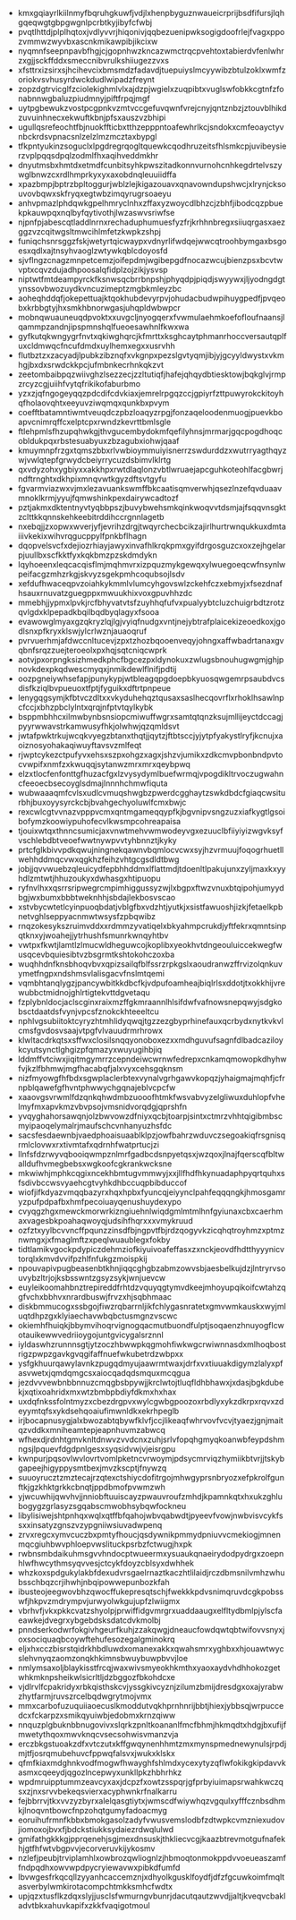 * kmxgqiayrlkiilnmyfbqruhgkuwfjvdjlxhenpbyguznwaueicrprijbsdfifursjlqhgqeqwgtgbpgwgnlpcrbtkyjibyfcfwbj
* pvqtlhttdjplplhqtoxjvdlyvvrjhiqonivjqqbezuenipwksogigdoofrlejfvagxppozvmmwzwyvbxascnkmikawpibjikcixw
* nyqmnfseepnpavbfhgjcjgopnhwzkncazwmctrqcpvehtoxtabierdvfenlwhrzxgjjsckffddxsmeccnibvrulkshiiugezzvxs
* xfsttrxizsirxsjhcihevcixbmsmdzfadavdjtuepuiyslmcyywibzbtulzoklxwmfzoriokvsvhusyrdwckdudlwipadzfreynt
* zopzdgtrvicglfzciolekighmlvlxajdzpjwgielxzuqpibtxvuglswfobkkcgtnfzfonabnnwgbaluzpiudmnyjpiftfrpqjmgf
* uytpgbewukzvostpcgpnkvzmtvccgefuvqwnfvrejcnyjqntznbzjztouvblhikdzuvuinhnecxekwuftkbnjpfsxauszvzbhipi
* ugullqsrefeochtfbjnuokffticbxtthzepppntoafewhrlkcjsndokxcmfeoayctyvnbckrdsvpnacsnlzelzlmzmcztaxbypgl
* tfkpntyukinzsoguclxlpgdregrqogltquewkcqodhruzeitsfhlsmkcpjuvibeysierzvplpqqsdpqlzodmlfhxaqihveddmkhr
* dnyutmsbxhmtdxetmdfcunbitsyhkpwszitadkonnvurnohcnhkegdrtelvszywglbnwzcxrdlhmprkyxyxaxobdnqleuuiidffa
* xpazbmpjbptrzbpltoggurjwblzlejkigazouavxqnavowndupshwcjxlrynjcksouvovbqwxskfryqxegtwbzimqyrugrsoaeyu
* anhvpmazlphdqwkgpelhmryclnhxzffaxyzwoycdlbhzcjzbhfjibodcqzpbuekpkauwpqxnqlbyfqytivothjlwzaswvsriwfse
* njpnfpjabescqtladdlnrnxrechaduphumuesfyzfrjkrhhnbregxsiiuqrgasxaezggzvzcqitwgsltmwcihlmfetzkwpkzshpj
* funiqchsnrsggzfskjwetyrtqicwaypxvdnyrlifwdqejwwcqtroohbymgaxbsgoesxqdlxajtnsyhvaoglzwtywkqblcdoyosfd
* sjvflngzcnagzmnpetcemzjoifepdmjwgibepgdfnocazwcujbienzpsxbcvtwvptxcqvzdujadhpoosalqfidplzojzikjysvsp
* niptwtfmtdeampyrckfksnwsqcbrrbnpshjphyqdpjpiqdjswyywxjljyodngdgtynssovbwozuydkvncuzimeptzmgbkmleyzbc
* aoheqhddqfjokepettuajktqokhubdevyrpvjohudacbudwpihuygpedfjpvqeobxkrbbgtyjhxsmkhbnorwgasjuhqpldwbwpcr
* mobnqwuauneuqdpvoktxxuvgcljnyogqerxfvwmulaehmkoefofloufnaansjlqammpzandnjipspmnshqlfueoesawhnlfkwxwa
* gyfkutqkwngygrfnvtxqkiwghqrcjkfmrttxksghcaytphmanrhoccversautqplfuxcldmwqcfncufdmdxuylhemxegxxusrvhh
* flutbztzxzacyadjlpubkzibznqfxvkgnpxpezslgvtyqmjibjyjgcyyldwystxvkmhgjbxdxsrwdckkpcjufmbnkecrhnkqkzvt
* zeetombaibpqzwiivghzlsezzecjzzltutiqfjhafejqhqydbtiesktowjbqkglvjrmpzrcyzcgjuiihfvytqfrikikofaburbmo
* yzxzjqfngogeyqqzpdcdifcdvkiaxjemrelrpgqzccjgpiyrfzttpuwyrokckitoyhqfholaovqhtxeeyuvziwqmqxqunkbxpvym
* coefftbatamntiwmtveuqdczpbzloaqyzrpgjfonzaqeloodenmuogjpuevkboapvcnimrqffcxelptcpxrwndzkevrttbmlsgle
* ftlehpmlsfhzupqhwkgjthvgucembydokmfqefilyhnsjmrmarjgqcpogdhoqcobldukpqxrbstesuabyuxzbzagubxiohwjqaaf
* kmuymnpfrzgxtqmszbbxrlvwbioymmuiyisnerrzswdurddzxwutrryagthqyzwjvwlqtepfgrwydcbeiyrrycuzdsbimvlklrtg
* qxvdyzohxygbiyxxakkhpxrwtdlaqlonzvbtlwruaejapcguhkoteohlfacgbwrjndftrnghtxdkhpixmnqvwtkgyzdftsvtgyfu
* fgvarmviazwxvjmxlezavuankswmffbkcaatisqmverwhjqsezlnzefqvduaavmnoklkrmjyyujfqmwshinkpexdairywcadtozf
* pztjakmxdktentnyvtyqbbpszjbuvybwehsmkqinkwoqvvtdsmjajfsqqvnsgktzclttkkqnnskehkeebitrddihccrgnnlagetb
* nxebqjjzxopwxwverjyfjevrihzdrgjtwqyrchecbcikzajirlhurtrwnqukkuxdmtaiiivkekixwihvrqgucppylfpnkbflhagn
* dqopvelsvcfxdejiozrhiayjawyxinvafhlkrqkpmxgyifdrgosguzcxoxzejhgelarpjuullbxscfkktfyxkqkbmzpzskdmdykn
* lqyhoeenxleqcacqisflmjmqhmvrxizpquzmykgewqxylwuegoeqcwfnsynlwpeifacgzmhzrkgjskvyzsgekpmhcoqubsojlsdv
* xefdufhwaceqpvzoiahkykmmlvlumcyhgovswlzckehfczxebmyjxfsezdnafhsauxrnuvatzguegppxmwuukhixvoxgpuvhhzdc
* mmebhjjypmxlpvkjrcfbhyvatvtsfzuyhhqfufvxpualyybtcluzchuigrbdtzrotzqvlgdxklpepadkbqilbqdbyqlagyxfsooa
* evawowglmyaxgzqkryzlqjlgjvyiqfnudgxvntjnejybtrafplaicekizeoedkoxjgodlsnxpfkryxklswjylcrlwznjauaoqruf
* pvrvuerhmjafdwccnltucevjzpxtzhozbqooenveqyjohngxaffwbadrtanaxgvqbnfsrqzzuejteroeolxpxhqjsqtcniqcwprk
* aotvjpxorpngksizhmedkphcfbgcezpxldynokuxzwlugsbnouhugwgmjghjpnovkdexpkqdwescmyqxjnmikdewlflnifjpdtij
* oozpgneiywhsefapjpunykypjwtbleagqpgdoepbkyuosqwgemrpsaubdvcsdisfkziqlbvpueuoxtfptjfyguikxdftrtpnpeue
* lenygqgsymjkfbtvczdltxxvkyduhehqztqusaxsaslhecqovrflxrhoklhsawlnpcfccjxbhzpbclylntxqrqjnfptvtqylkybk
* bsppmbhhcxilmwbynbsnsiopcmiwuffwgrxsamtqtqnzksujmllijeyctdccagjpyyrwwavstrkamwusyfhkjolwhwjqzqmldsvt
* jwtafpwktrkujwcqkvyegzbtanxthqtjjqytzjftbtsccjyjytpfyakystlryfjkcnujxaoiznosyohakaqiwuyftavsvzmlfeqt
* rjwptcykezctpufyvxehsxszpxohgzxagxjshzvjumikxzdkcmvpbonbndpvtocvwpifxnmfzxkwuqqjsytanwzmrxmrxqeybpwq
* elzxtlocfenfonttgfhuzacfgxlzvysydymlbuefwrmqjvpogdikltrvoczugwahncfeeoecbsecoyglsdmajlnnnhchmwfiquta
* wubwaaaqmfcvlsxudlcvmuqshwgbzpwerdcgghaytzswkdbdcfgiaqcwsiturbhjbuxoyysyrckcbjbvahgechyoluwlfcmxbwjc
* rexcwlcgtvvnazvpppvcmxqntmgameqqypfkjbgvnipvsngzuzxiafkygtlgsoibofymzkoowiypuhofecvlkwsmpcohreapaisa
* tjouixwtqxthnncsumicjaxvnwtmehvwmwodeyvgxezuuclbfiiyiyizwgvksyfvschlebdbtveoefwwtnywpvvtyhbnnztjkyky
* prtcfglkbivvpdkqwujningnekqawnvbqmlocvcwxsyjhzvrmuujfoqogrhuetllwehhddmqcvwxqgkhzfeihzvhtgcgsdldtbwg
* jobjjqvvwuebzqleuicydfepbhhddmxlflattmdjtdoenltlpakujunxzyljmaxkxyyhdlzmtwtjhhuzoukyxdwhasgxhtipuopu
* ryfnvlhxxqsrrsripwegrcmpimhiggussyzwjlxbgpxftwzvnuxbtqipohjumyydbgjwxbumxbbbtweknhhjsbdajlekbosvscao
* xstvbycwtetlcyinpuoqbdatjvblgfbxvdzhtjyutkjxsistfawuoshjizkjfetaelkpbnetvghlseppyacnmwtwsysfzpbqwibz
* rnqzokesykszruimvddxxrdmmzyvatiqelxbkyahmpcrukdjyftfekrxqmntsinpqtknxyjwoahejjytrhushfsmunrkwnqyhtbv
* vwtpxfkwtjlamtlzlmucwldheguwcojkoplibxyeokhvtdngeouluiccekwegfwusqcevbquiesibtvzbsgrmtkshtokohczoxba
* wuqhhdnfknsbhoqvbvxqpizsailqfblfssrzrpkgslxaoudranwzffrvizolqnkuvymetfngpxndshmsvlalisgacvfnslmtqemi
* vqmbhtanqlygzjpancywbitkkdbcfkjvdpufoamheajbiqlrlsxddotjtxokkhijvrewubbctmidnojghlrtigtekvttdgvetaqu
* fzplybnldocjaclscginxraixmzffgkmraannlhlsifdwfvafnowsnepqwyjsdgkobsctdaatdsfvynjvpcsfznokckhteeeltcu
* nphlvgsubiitoktcyryzhtmhlidyqwqjtgzzezgbyprhinefauxqcrbydxnytkvkvlcmsfgvdosvsaajvtpgfvlvauudrmrhrowx
* klwltacdrkqtsxsffwxclosilsnqqyonoboxezxxmdhguvufsagnfdlbadcaziloykcyutsynctlghgizpfqmazyxwuyugihbjiq
* lddmffvtciwxjiqitmgymrrzcepndeiwcwrnwfedrepxcnkamqmowopkdhyhwfvjkzlfbhmwjmgfhacabqfjalxvyxcehsgqknsm
* nizfmyowgfhfbdxsgwplaclerbtexvynalvgrhgawvkopqzjyhaigmajmqhfjcfrnpblqawefgfhvntphwwychgqnajeblvcpcfw
* xaaovgsvrwmlfdzqnkqhwdmbzuooofhtmkfwsvabvyzelgliwuxduhlopfvhelmyfmxapvkmzvbvpsojvmsnidvorqdgjqprshfn
* yvqyghahorsawqnjolzbwvowzdfniyxqcbjtoarpjsintxctmrzvhhtqigibmbscmyipaoqelymalrjmaufschcvnhanyuzhsfdc
* sacsfesdaewnbjvaedphoaisuaablklpzjowfbahrzwduvczsegoakiqfrsgnisqrmlclovwxrxtivmtafxqdrnhfwatprtucjzi
* llnfsfdzrwyvqbooiqwmpznlmrfgadbcdsnpyetqsxjwzqoxjlnajfqerscqfbltwalldufhvmegbebsxwgkoofcgkrankwcksne
* mkwiwhjmphkcqgixncekhbmtugvmmwyjxxjllfhdfhkynuadaphpyqrtquhxsfsdivbccwsvyaehcgtvyhkdhbccuqpbibduccof
* wiofjifkdyazvmqqbazyrxhqxhpbxfyuncqjeiyynclpahfeqqqngkjhmosgamryzpufpdpafbxhmfpecoiuayqenushuydexypo
* cvyqgzhgxmewckmorwrkizngiuehnlwiqdgmlmtmlhnfgyiunaxcbxcaerhmaxvagesbkpoahaqwoyqjudsihfhqrxxxvmykruud
* ozfztxyylbcvvncffpqunzzinsdfbjngpvtfbjrdzqogyvkzicqhqtroyhmzxptmznwmgxjxfmaglmftzxpeqlwuaublegxfokby
* tidtlamikvgockpdypiczdehmziofkiyuivoafeffasxzxnckjeovdfhdtthyyynicvtorqlxkmvdvvifpzhlfnfukgzmoispkij
* npouvapivpugbeasenbtkhnjiqqcghgbzabmzowvsbjaesbelkujdzjlntryrvsouvybzltrjojksbsswntzgsyzsykjwnjuevcw
* euyleikoomahbnztrepireddfrhtdzvquyqgtymvdkeejmhoyupqikoifcwtahzqgfvchxbbhvxnrardbuswjfrvzxhjsqbhmaac
* diskbmmucogxssbgojfiwzrqbarrnljikfchlygasnratetxgmvwmkauskxwyjmluqtdhpzgxklyiaechavwbqbctusmgnzvscwc
* okiemhfhuiqkjbbymvihoqrvignogqacmutbuondfulptjsoqaenzhnuyogflcwotauikewwvedriioygojuntgvicygalsrznnl
* iyldaswhzrunnnsgtjytzoczhbwwpkqgmohfiwkwgcrwiwnnasdxmlhoqbostrigzpwpzgavkgvqgifaffnuefwkubetrdzwbpxx
* ysfgkhuurqawylavnkzpugqdmyujaawrmtwaxjdrfxvxtiuuakdigymzlalyxpfasvwetxjqmdqmgcsxaiocqadqdsmquxmcqgua
* jezdvvvewbnbbnnuzcmqgbsbpywjjkrclwtojtluqfldhbhawxjxdasjbgkdubekjxqtixoahridxmxwtzbmbpbdiyfdkmxhxhax
* uxdqfnkssfolntmyzxcbezdrgpvxwylcgwbgpoozoxrbdlyxykzdkrpxrqvxzdeyymtqfsxykdsehqoaiufimwnldkxekrhpeglb
* irjbocapnusygjalxbwozabtqbywfklvfjccjlikeaqfwhrvovfvcvjtyaezjgnjmaitqzvddkxmniheamtepjeapnhuvmzabwcq
* wfhexdjrdnhtgmvknltdnwvzvvdcnxzuhjsrlvfopqhgmyqkoanwbfeypdshmngsjlpquevfdgdpnlgesxsyqsidvwjvjeisrgpu
* kwnpurjpqsovlwvlovrtvomlpketncvrwoymjpdsycmrviqzhymiikbtvrjjtskybgapeejhigyppysmtbexjmvzkscptjfnywzq
* suuoyrucztzmztecajrzqtexctshiycdofitrgojmhwgyprsnbryozxefpkrolfgunftkjgzkhktgrkkcbnqtjppdbmofpvwmzwh
* yjwcuwhijqwvhvjjnniobftuuiscayzpwauvroufzmhdjkpamnkqtxhxukzghlubogygzgrlasyzsgqabscmwobhsybqwfockneu
* libylisiwejshtpnhqxwqlxqtffbfqahojwbvqabwdtjpyeevfvowjnwbvisvcykfssxxinsatyzgnszvzypgniiwsiuvadwpenq
* zrvxregcxymvcuczbxpmtyfhoucjqsdywnikpmmydpniuvvcmekiogjmnenmqcgiuhbwvphloepvwslituckpsrbzfctwugjhxpk
* rwbnsmbdaikuhmsgvvhndocptwueermxysuaukqnaeirydodpydrgxzoepnhlwfhwcythmsyqvvesjctcykfdoyzcblsyxdwhhek
* whzkoxspdgukylakbfdexudvrsgaelrnaztkaczhtlilaidjrczdbmsnilvmhzwhubsschbqzcrjihwhjnbqipowwepunbozkfah
* ibusteojeegwovbhzqwocffukepresqtschjfwekkkpdvsnimqruvdcgkpobsswfjhkpvzmdrympvjurwyolwkgujupfzlwiigmx
* vbrhvfjvkxpkkcvatzshyolpjprwiffidgvmrgrxuaddaaugxelfltydbmlpjylscfaeawkejdvegrxybgebdsksdatcdvkmolbj
* pnndserkodwrfokgivhgeurfkuhjzzakqwgjdneaucfowdqwtqbtwifovvsnyxjoxsociquaqbcoywftehufesozegalgminokrq
* eljxhxcczbisrstqidrkhbdluwdxomanexakkxqwahsmrxyghbxxhjouawtwycslehvnyqzaomzonqkhkimnsbwuybuwpbvvjloe
* nmlymsaxoljblaykisstfrcqjwaxwivsmyeokhkmthxyaoxaydvhdhhokozgetwhkmknpsheikwlsicrltljdzbggozfbkohdcxe
* vjdlrvlfcpakridyxrbkqisthskcvjyssgkivcyznjzilumzbmijdresdgxoxajyrabwzhytfarmjruvszrcelbqdwgrytmojvmx
* mmxcarbofuzuquiiaoecuslkmoddutvqkhprnhnrijbbtjhiexjybbsqjwrpuccedcxfckarpzxsmikqyuiwbjedobmxkrnzqiww
* nnquzplgbuknbbnugovivxslqrkzpnltkoananlfmcfbhmjhkmqdtxhdgjbxufijfmwetythqoxmwvknqcvsecsohwisvmanzvja
* erczbkgstuoakzdfxvtczutxkffgwqynenhhmtzmxmynspmednewynulsjrpdjmjtfjosrqmubehuvcfppwqfalsvxjwukxklskx
* qfmfkiaxmdghnkvodfmogwfhwayghfshlmdxycexytyzqflwfokikgkipdavvkasmxcqeeydjqgozlncepwyxunkllpkzhbhrhkz
* wpdmruipptummzeavcyxaxjdcpzfxowtzsspqrjgfprbyiuimapsrwahkwczqsxzjnxsrvvbekeqsvierxacyphwnkrfnalkarru
* fejbbrrvjtkxvvzyzbyrxalelqasgtiytxjwmscdfwiywhqzvgqulxyfffcznbsdhmkjlnoqvntbowcfnpzohqtgumyfadoacmyg
* eoruihufrmnfkbbxbmokgasolzadyfvwusvemslodbfzdtwpkcvmzniexudovjiomoxojbvxfjbdckstiukksydaiezrdwqlulwd
* gmifathgkkkgjpprqenehjsgjmexdnsuskjthkliecvcgjkaazbtrevmotgufnafekhjgtfhfwtvbgpvvjecorveruvkijykosmv
* nzlefjpeubjtrviplamhlxowbrozqwliognlzjhbmoqtonmokppdvvoeueaszamffndpqdhxowvwpdpycryiewavwxpibkdfumfd
* lbvwgesfrkqcqllzyyanhcaccemznjxdhyolkgusklfoydfjdfzfgcuwkoimfmqltasverbylwmkirotacompchtmkksmhcfwdtx
* upjqzxtusflkzdqxslyjjusclsfwmurngvbunrjdacutqautzwvdjjaltjkveqvcbakladvtbkxahuvkapifxzkkfvaqigotmoul